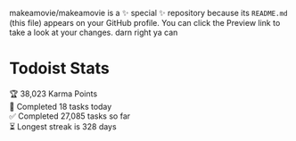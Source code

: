makeamovie/makeamovie is a ✨ special ✨ repository because its `README.md` (this file) appears on your GitHub profile.
You can click the Preview link to take a look at your changes. darn right ya can

# Todoist Stats

<!-- TODO-IST:START -->
🏆  38,023 Karma Points           
🌸  Completed 18 tasks today           
✅  Completed 27,085 tasks so far           
⏳  Longest streak is 328 days
<!-- TODO-IST:END -->